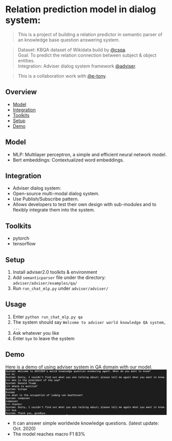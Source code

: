 # Relation prediction model in dialog system:   
> This is a project of building a relation predictor in semantic parser of an knowledge base question answering system.  
  
> Dataset: KBQA dataset of Wikidata build by [@csqa](https://amritasaha1812.github.io/CSQA/).  
> Goal: To predict the relation connection between subject & object entities.  
> Integration: Adviser dialog system framework [@adviser](digitalphonetics.github.io/adviser/).  
  
> This is a collaboration work with [@e-tony](https://github.com/e-tony).

## Overview
* [Model](#model)
* [Integration](#integration)
* [Toolkits](#toolkits)
* [Setup](#setup)
* [Demo](#demo)

## Model   
* MLP: Multilayer perceptron, a simple and efficient neural network model.  
* Bert embeddings: Contextualized word embeddings.  

## Integration  
* Adviser dialog system: 
* Open-source multi-modal dialog system. 
* Use Publish/Subscribe pattern.
* Allows developers to test their own design with sub-modules and to flexibly integrate them into the system.

## Toolkits
* pytorch 
* tensorflow

## Setup
1. Install adviser2.0 toolkits & environment   
2. Add `semanticparser` file under the directory: `adviser/adviser/examples/qa/`  
3. Run `run_chat_mlp.py` under `adviser/adviser/`

## Usage
1. Enter `python run_chat_mlp.py qa`  
2. The system should say `Welcome to adviser world knowledge QA system, ...`
3. Ask whatever you like
4. Enter `bye` to leave the system

## Demo
Here is a demo of using adviser system in QA domain with our model.  
![Adviser QA Demo](./img/adviser_demo.png)  

* It can answer simple worldwide knowledge questions. (latest update: Oct. 2020)
* The model reaches macro F1 83%


